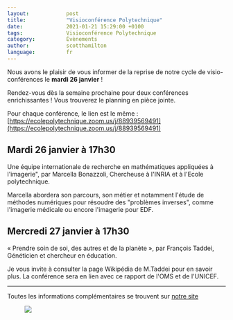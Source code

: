 ```yaml
---
layout:            post
title:             "Visioconférence Polytechnique"
date:              2021-01-21 15:29:00 +0100
tags:              Visioconférence Polytechnique
category:          Évènements
author:            scotthamilton
language:          fr
---
```



Nous avons le plaisir de vous informer de la reprise de notre cycle de visio-conférences le **mardi 26 janvier** !
 
Rendez-vous dès la semaine prochaine pour deux conférences enrichissantes ! Vous trouverez le planning en pièce jointe.
 
 
 
Pour chaque conférence, le lien est le même : [https://ecolepolytechnique.zoom.us/j/88939569491](https://ecolepolytechnique.zoom.us/j/88939569491)
 
 
 
## Mardi 26 janvier à 17h30
 
Une équipe internationale de recherche en mathématiques appliquées à l'imagerie", par Marcella Bonazzoli, Chercheuse à l'INRIA et à l'Ecole polytechnique.
 
Marcella abordera son parcours, son métier et notamment l'étude de méthodes numériques pour résoudre des "problèmes inverses", comme l'imagerie médicale ou encore l'imagerie pour EDF.
 
 
 
 
## Mercredi 27 janvier à 17h30
 
« Prendre soin de soi, des autres et de la planète », par François Taddei, Généticien et chercheur en éducation.
 
Je vous invite à consulter la page Wikipédia de M.Taddei pour en savoir plus. La conférence sera en lien avec ce rapport de l'OMS et de l'UNICEF.
 
 
___________

 
Toutes les informations complémentaires se trouvent sur [notre site](https://portail.polytechnique.edu/diversite-inclusion/fr/cycle-de-visio-conferences-100-en-ligne)

<div class="album">
   <figure>
      <img src="{{ "media/img/X/Planning-visioconf-X.png" | absolute_url }}" />
   </figure>
</div>
